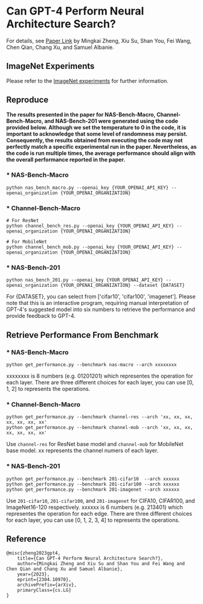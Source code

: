# Can GPT-4 Perform Neural Architecture Search?

For details, see [Paper Link](https://arxiv.org/pdf/2304.10970.pdf) by Mingkai Zheng, Xiu Su, Shan You, Fei Wang, Chen Qian, Chang Xu, and Samuel Albanie.

## ImageNet Experiments
Please refer to the [ImageNet experiments](imagenet/README.md) for further information.

## Reproduce
**The results presented in the paper for NAS-Bench-Macro, Channel-Bench-Macro, and NAS-Bench-201 were generated using the code provided below. Although we set the temperature to 0 in the code, it is important to acknowledge that some level of randomness may persist. Consequently, the results obtained from executing the code may not perfectly match a specific experimental run in the paper. Nevertheless, as the code is run multiple times, the average performance should align with the overall performance reported in the paper.**

### * NAS-Bench-Macro 
```
python nas_bench_macro.py --openai_key {YOUR_OPENAI_API_KEY} --openai_organization {YOUR_OPENAI_ORGANIZATION}
```

### * Channel-Bench-Macro 
```
# For ResNet
python channel_bench_res.py --openai_key {YOUR_OPENAI_API_KEY} --openai_organization {YOUR_OPENAI_ORGANIZATION}
```
```
# For MobileNet
python channel_bench_mob.py --openai_key {YOUR_OPENAI_API_KEY} --openai_organization {YOUR_OPENAI_ORGANIZATION}
```

### * NAS-Bench-201
```
python nas_bench_201.py --openai_key {YOUR_OPENAI_API_KEY} --openai_organization {YOUR_OPENAI_ORGANIZATION} --dataset {DATASET}
```
For {DATASET}, you can select from ['cifar10', 'cifar100', 'imagenet']. Please note that this is an interactive program, requiring manual interpretation of GPT-4's suggested model into six numbers to retrieve the performance and provide feedback to GPT-4.


## Retrieve Performance From Benchmark

### * NAS-Bench-Macro 
```
python get_performance.py --benchmark nas-macro --arch xxxxxxxx
```
xxxxxxxx is 8 numbers (e.g. 01201201) which representes the operation for each layer. There are three different choices for each layer, you can use [0, 1, 2] to represents the operations.

### * Channel-Bench-Macro 
```
python get_performance.py --benchmark channel-res --arch 'xx, xx, xx, xx, xx, xx, xx'
python get_performance.py --benchmark channel-mob --arch 'xx, xx, xx, xx, xx, xx, xx'
```
Use ``channel-res`` for ResNet base model and ``channel-mob`` for MobileNet base model. xx represents the channel numers of each layer.


### * NAS-Bench-201
```
python get_performance.py --benchmark 201-cifar10  --arch xxxxxx
python get_performance.py --benchmark 201-cifar100 --arch xxxxxx
python get_performance.py --benchmark 201-imagenet --arch xxxxxx
```
Use ``201-cifar10``, ``201-cifar100``, and ``201-imagenet`` for CIFA10, CIFAR100, and ImageNet16-120 respectively. xxxxxx is 6 numbers (e.g. 213401) which representes the operation for each edge. There are three different choices for each layer, you can use [0, 1, 2, 3, 4] to represents the operations.


## Reference
```
@misc{zheng2023gpt4,
    title={Can GPT-4 Perform Neural Architecture Search?}, 
    author={Mingkai Zheng and Xiu Su and Shan You and Fei Wang and Chen Qian and Chang Xu and Samuel Albanie},
    year={2023},
    eprint={2304.10970},
    archivePrefix={arXiv},
    primaryClass={cs.LG}
}
```
